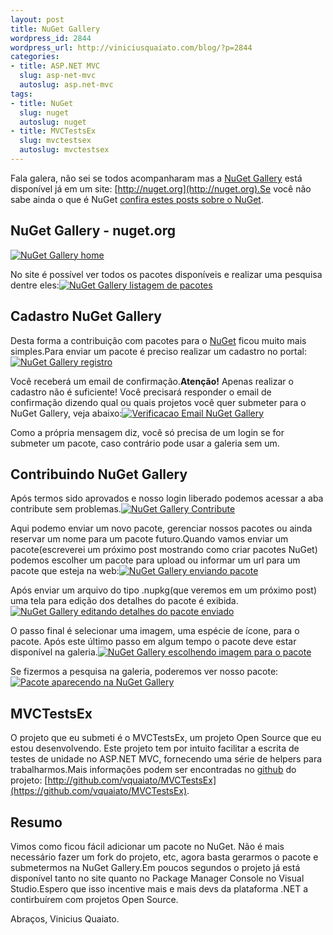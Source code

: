 ```yaml
--- 
layout: post
title: NuGet Gallery
wordpress_id: 2844
wordpress_url: http://viniciusquaiato.com/blog/?p=2844
categories: 
- title: ASP.NET MVC
  slug: asp-net-mvc
  autoslug: asp.net-mvc
tags: 
- title: NuGet
  slug: nuget
  autoslug: nuget
- title: MVCTestsEx
  slug: mvctestsex
  autoslug: mvctestsex
---
```

Fala galera, não sei se todos acompanharam mas a [NuGet Gallery](http://nuget.org) está disponível já em um site: [http://nuget.org](http://nuget.org).Se você não sabe ainda o que é NuGet [confira estes posts sobre o NuGet](http://viniciusquaiato.com/blog/tag/nuget/).

## NuGet Gallery - nuget.org


[![NuGet Gallery home](http://viniciusquaiato.com/images_posts/NuGet-Gallery-home-300x223.png "NuGet Gallery home")](http://viniciusquaiato.com/images_posts/NuGet-Gallery-home.png)



No site é possível ver todos os pacotes disponíveis e realizar uma pesquisa dentre eles:[![NuGet Gallery listagem de pacotes](http://viniciusquaiato.com/images_posts/Listagem-pacotes-300x223.png "NuGet Gallery listagem de pacotes")](http://viniciusquaiato.com/images_posts/Listagem-pacotes.png)



## Cadastro NuGet Gallery


Desta forma a contribuição com pacotes para o [NuGet](http://nuget.codeplex.com) ficou muito mais simples.Para enviar um pacote é preciso realizar um cadastro no portal:[![NuGet Gallery registro](http://viniciusquaiato.com/images_posts/NuGet-Gallery-registro-300x223.png "NuGet Gallery registro")](http://viniciusquaiato.com/images_posts/NuGet-Gallery-registro.png)



Você receberá um email de confirmação.**Atenção!** Apenas realizar o cadastro não é suficiente! Você precisará responder o email de confirmação dizendo qual ou quais projetos você quer submeter para o NuGet Gallery, veja abaixo:[![Verificacao Email NuGet Gallery](http://viniciusquaiato.com/images_posts/Verificacao-Email-300x166.png "Verificacao Email NuGet Gallery")](http://viniciusquaiato.com/images_posts/Verificacao-Email.png)

Como a própria mensagem diz, você só precisa de um login se for submeter um pacote, caso contrário pode usar a galeria sem um.

## Contribuindo NuGet Gallery


Após termos sido aprovados e nosso login liberado podemos acessar a aba contribute sem problemas.[![NuGet Gallery Contribute](http://viniciusquaiato.com/images_posts/NuGet-Gallery-Contribute-300x208.png "NuGet Gallery Contribute")](http://viniciusquaiato.com/images_posts/NuGet-Gallery-Contribute.png)



Aqui podemo enviar um novo pacote, gerenciar nossos pacotes ou ainda reservar um nome para um pacote futuro.Quando vamos enviar um pacote(escreverei um próximo post mostrando como criar pacotes NuGet) podemos escolher um pacote para upload ou informar um url para um pacote que esteja na web:[![NuGet Gallery enviando pacote](http://viniciusquaiato.com/images_posts/NuGet-Gallery-enviando-pacote-300x208.png "NuGet Gallery enviando pacote")](http://viniciusquaiato.com/images_posts/NuGet-Gallery-enviando-pacote.png)



Após enviar um arquivo do tipo .nupkg(que veremos em um próximo post) uma tela para edição dos detalhes do pacote é exibida.[![NuGet Gallery editando detalhes do pacote enviado](http://viniciusquaiato.com/images_posts/NuGet-Gallery-editando-detalhes-do-pacote-enviado-300x208.png "NuGet Gallery editando detalhes do pacote enviado")](http://viniciusquaiato.com/images_posts/NuGet-Gallery-editando-detalhes-do-pacote-enviado.png)



O passo final é selecionar uma imagem, uma espécie de ícone, para o pacote. Após este último passo em algum tempo o pacote deve estar disponível na galeria.[![NuGet Gallery escolhendo imagem para o pacote](http://viniciusquaiato.com/images_posts/NuGet-Gallery-escolhendo-imagem-para-o-pacote-300x208.png "NuGet Gallery escolhendo imagem para o pacote")](http://viniciusquaiato.com/images_posts/NuGet-Gallery-escolhendo-imagem-para-o-pacote.png)



Se fizermos a pesquisa na galeria, poderemos ver nosso pacote:[![Pacote aparecendo na NuGet Gallery](http://viniciusquaiato.com/images_posts/Pacote-aparecendo-na-NuGet-Gallery-300x208.png "Pacote aparecendo na NuGet Gallery")](http://viniciusquaiato.com/images_posts/Pacote-aparecendo-na-NuGet-Gallery.png)



## MVCTestsEx
O projeto que eu submeti é o MVCTestsEx, um projeto Open Source que eu estou desenvolvendo. Este projeto tem por intuito facilitar a escrita de testes de unidade no ASP.NET MVC, fornecendo uma série de helpers para trabalharmos.Mais informações podem ser encontradas no [github](http://github.com) do projeto: [http://github.com/vquaiato/MVCTestsEx](https://github.com/vquaiato/MVCTestsEx).

## Resumo
Vimos como ficou fácil adicionar um pacote no NuGet. Não é mais necessário fazer um fork do projeto, etc, agora basta gerarmos o pacote e submetermos na NuGet Gallery.Em poucos segundos o projeto já está disponível tanto no site quanto no Package Manager Console no Visual Studio.Espero que isso incentive mais e mais devs da plataforma .NET a contirbuírem com projetos Open Source.

Abraços,
Vinicius Quaiato.
